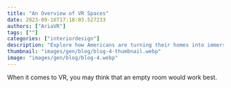 ```yaml
---
title: "An Overview of VR Spaces"
date: 2023-09-16T17:18:03.527233
authors: ["AriaVR"]
tags: [""]
categories: ["interiordesign"]
description: "Explore how Americans are turning their homes into immersive AR/VR spaces, blending technology seamlessly with everyday living."
thumbnail: "images/gen/blog/blog-4-thumbnail.webp"
image: "images/gen/blog/blog-4.webp"
---
```


When it comes to VR, you may think that an empty room would work best. 